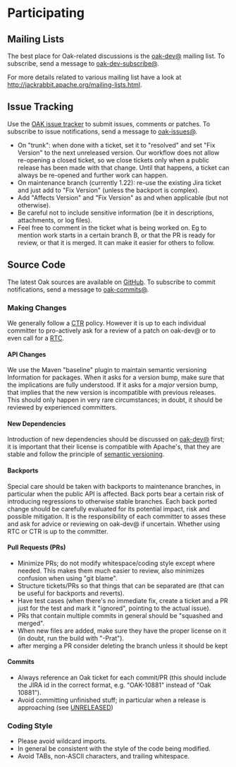 <!--
   Licensed to the Apache Software Foundation (ASF) under one or more
   contributor license agreements.  See the NOTICE file distributed with
   this work for additional information regarding copyright ownership.
   The ASF licenses this file to You under the Apache License, Version 2.0
   (the "License"); you may not use this file except in compliance with
   the License.  You may obtain a copy of the License at

       http://www.apache.org/licenses/LICENSE-2.0

   Unless required by applicable law or agreed to in writing, software
   distributed under the License is distributed on an "AS IS" BASIS,
   WITHOUT WARRANTIES OR CONDITIONS OF ANY KIND, either express or implied.
   See the License for the specific language governing permissions and
   limitations under the License.
  -->

# Participating

## Mailing Lists

The best place for Oak-related discussions is the [oak-dev@](mailto:oak-dev@jackrabbit.apache.org)
mailing list. To subscribe, send a message to [oak-dev-subscribe@](mailto:oak-dev-subscribe@jackrabbit.apache.org).

For more details related to various mailing list have a look at http://jackrabbit.apache.org/mailing-lists.html.

## Issue Tracking

Use the [OAK issue tracker](https://issues.apache.org/jira/browse/OAK) to submit issues, comments 
or patches. To subscribe to issue notifications, send a message to
[oak-issues@](mailto:oak-issues-subscribe@jackrabbit.apache.org).

- On "trunk": when done with a ticket, set it to "resolved" and set "Fix Version"
  to the next unreleased version. Our workflow does not allow re-opening a
  closed ticket, so we close tickets only when a public release has been made
  with that change. Until that happens, a ticket can always be re-opened
  and further work can happen.
- On maintenance branch (currently 1.22): re-use the existing Jira ticket and
  just add to "Fix Version" (unless the backport is complex).
- Add "Affects Version" and "Fix Version" as and when applicable (but not
  otherwise).
- Be careful not to include sensitive information (be it in descriptions,
  attachments, or log files).
 - Feel free to comment in the ticket what is being worked on. Eg to mention work starts in a certain branch B, or that the PR is ready for review, or that it is merged. It can make it easier for others to follow.

## Source Code

The latest Oak sources are available on [GitHub](https://github.com/apache/jackrabbit-oak).
To subscribe to commit notifications, send a message to [oak-commits@](mailto:oak-commits-subscribe@jackrabbit.apache.org).

### Making Changes

We generally follow a [CTR](https://www.apache.org/foundation/glossary.html#CommitThenReview) policy.
However it is up to each individual committer to pro-actively ask for a review of a patch on
oak-dev@ or to even call for a [RTC](https://www.apache.org/foundation/glossary.html#ReviewThenCommit).

#### API Changes

We use the Maven "baseline" plugin to maintain semantic versioning Information
for packages. When it asks for a version bump, make sure that the implications
are fully understood. If it asks for a *major* version bump, that implies that
the new version is incompatible with previous releases. This should only happen
in very rare circumstances; in doubt, it should be reviewed by experienced
committers.

#### New Dependencies

Introduction of new dependencies should be discussed on [oak-dev@](mailto:oak-dev@jackrabbit.apache.org)
first; it is important that their license is compatible with Apache's, that
they are stable and follow the principle of [semantic versioning](https://semver.org/).

#### Backports

Special care should be taken with backports to maintenance branches, in
particular when the public API is affected. Back ports bear a certain risk of
introducing regressions to otherwise stable branches. Each back ported change
should be carefully evaluated for its potential impact, risk and possible
mitigation. It is the responsibility of each committer to asses these and ask
for advice or reviewing on oak-dev@ if uncertain. Whether using RTC or CTR is
up to the committer.

#### Pull Requests (PRs)

- Minimize PRs; do not modify whitespace/coding style except where needed. This
  makes them much easier to review, also minimizes confusion when using
  "git blame".
- Structure tickets/PRs so that things that can be separated are (that can be
  useful for backports and reverts).
- Have test cases (when there's no immediate fix, create a ticket and a PR just
  for the test and mark it "ignored", pointing to the actual issue).
- PRs that contain multiple commits in general should be "squashed and merged".
- When new files are added, make sure they have the proper license on it
  (in doubt, run the build with "-Prat").
- after merging a PR consider deleting the branch unless it should be kept
#### Commits

- Always reference an Oak ticket for each commit/PR (this should include the JIRA id
  in the correct format, e.g. "OAK-10881" instead of "Oak 10881").
- Avoid committing unfinished stuff; in particular when a release is approaching
  (see [UNRELEASED](https://issues.apache.org/jira/projects/OAK?selectedItem=com.atlassian.jira.jira-projects-plugin%3Arelease-page&status=unreleased))

### Coding Style

- Please avoid wildcard imports.
- In general be consistent with the style of the code being modified.
- Avoid TABs, non-ASCII characters, and trailing whitespace.
